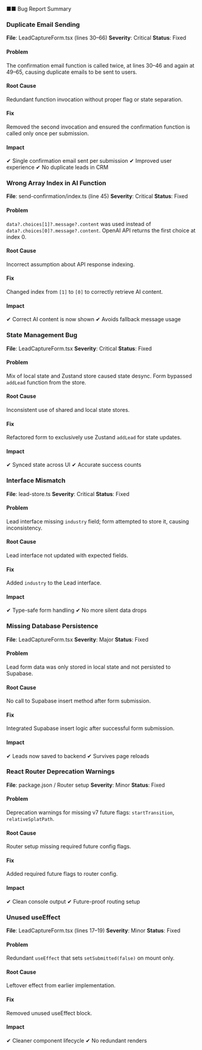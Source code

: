 ■■ Bug Report Summary
### Duplicate Email Sending
**File**: LeadCaptureForm.tsx (lines 30–66)
**Severity**: Critical
**Status**: Fixed
#### Problem
The confirmation email function is called twice, at lines 30–46 and again at 49–65, causing
duplicate emails to be sent to users.
#### Root Cause
Redundant function invocation without proper flag or state separation.
#### Fix
Removed the second invocation and ensured the confirmation function is called only once per
submission.
#### Impact
✔ Single confirmation email sent per submission
✔ Improved user experience
✔ No duplicate leads in CRM
### Wrong Array Index in AI Function
**File**: send-confirmation/index.ts (line 45)
**Severity**: Critical
**Status**: Fixed
#### Problem
`data?.choices[1]?.message?.content` was used instead of `data?.choices[0]?.message?.content`.
OpenAI API returns the first choice at index 0.
#### Root Cause
Incorrect assumption about API response indexing.
#### Fix
Changed index from `[1]` to `[0]` to correctly retrieve AI content.
#### Impact
✔ Correct AI content is now shown
✔ Avoids fallback message usage
### State Management Bug
**File**: LeadCaptureForm.tsx
**Severity**: Critical
**Status**: Fixed
#### Problem
Mix of local state and Zustand store caused state desync. Form bypassed `addLead` function from
the store.
#### Root Cause
Inconsistent use of shared and local state stores.
#### Fix
Refactored form to exclusively use Zustand `addLead` for state updates.
#### Impact
✔ Synced state across UI
✔ Accurate success counts
### Interface Mismatch
**File**: lead-store.ts
**Severity**: Critical
**Status**: Fixed
#### Problem
Lead interface missing `industry` field; form attempted to store it, causing inconsistency.
#### Root Cause
Lead interface not updated with expected fields.
#### Fix
Added `industry` to the Lead interface.
#### Impact
✔ Type-safe form handling
✔ No more silent data drops
### Missing Database Persistence
**File**: LeadCaptureForm.tsx
**Severity**: Major
**Status**: Fixed
#### Problem
Lead form data was only stored in local state and not persisted to Supabase.
#### Root Cause
No call to Supabase insert method after form submission.
#### Fix
Integrated Supabase insert logic after successful form submission.
#### Impact
✔ Leads now saved to backend
✔ Survives page reloads
### React Router Deprecation Warnings
**File**: package.json / Router setup
**Severity**: Minor
**Status**: Fixed
#### Problem
Deprecation warnings for missing v7 future flags: `startTransition`, `relativeSplatPath`.
#### Root Cause
Router setup missing required future config flags.
#### Fix
Added required future flags to router config.
#### Impact
✔ Clean console output
✔ Future-proof routing setup
### Unused useEffect
**File**: LeadCaptureForm.tsx (lines 17–19)
**Severity**: Minor
**Status**: Fixed
#### Problem
Redundant `useEffect` that sets `setSubmitted(false)` on mount only.
#### Root Cause
Leftover effect from earlier implementation.
#### Fix
Removed unused useEffect block.
#### Impact
✔ Cleaner component lifecycle
✔ No redundant renders